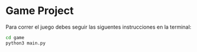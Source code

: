 # Game Project

Para correr el juego debes seguir las siguentes instrucciones en la terminal:

``` sh
cd game
python3 main.py
```

